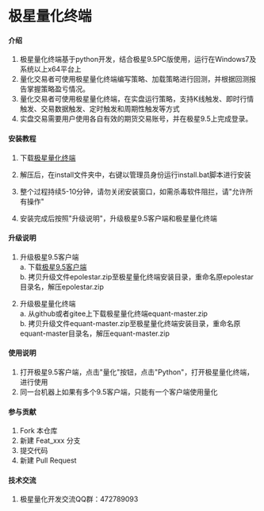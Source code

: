 # 极星量化终端
  
#### 介绍
1. 极星量化终端基于python开发，结合极星9.5PC版使用，运行在Windows7及系统以上x64平台上
2. 量化交易者可使用极星量化终端编写策略、加载策略进行回测，并根据回测报告掌握策略盈亏情况。
3. 量化交易者可使用极星量化终端，在实盘运行策略，支持K线触发、即时行情触发、交易数据触发、定时触发和周期性触发等方式
4. 实盘交易需要用户使用各自有效的期货交易账号，并在极星9.5上完成登录。

#### 安装教程  
1. 下载[极星量化终端](	https://equant-1255628687.cos.ap-beijing.myqcloud.com/EquantPackage.zip)  

2. 解压后，在install文件夹中，右键以管理员身份运行install.bat脚本进行安装  

3. 整个过程持续5-10分钟，请勿关闭安装窗口，如需杀毒软件阻拦，请"允许所有操作"  

4. 安装完成后按照"升级说明"，升级极星9.5客户端和极星量化终端
     
#### 升级说明  
1. 升级极星9.5客户端  
    a. 下载[极星9.5客户端](https://epolestar95-1255628687.cos.ap-beijing.myqcloud.com/epolestar.zip)  
    b. 拷贝升级文件epolestar.zip至极星量化终端安装目录，重命名原epolestar目录名，解压epolestar.zip   
    
2. 升级极星量化终端  
    a. 从github或者gitee上下载极星量化终端equant-master.zip   
    b. 拷贝升级文件equant-master.zip至极星量化终端安装目录，重命名原equant-master目录名，解压equant-master.zip     
    
        
#### 使用说明
1. 打开极星9.5客户端，点击"量化"按钮，点击"Python"，打开极星量化终端，进行使用
2. 同一台机器上如果有多个9.5客户端，只能有一个客户端使用量化 


#### 参与贡献

1. Fork 本仓库
2. 新建 Feat_xxx 分支
3. 提交代码
4. 新建 Pull Request

#### 技术交流  
1. 极星量化开发交流QQ群：472789093  
